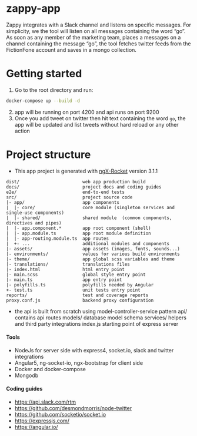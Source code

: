 # zappy-app

Zappy integrates with a Slack channel and
listens on specific messages. For simplicity, we the tool will listen on all messages containing the word
“go”. As soon as any member of the marketing team, places a messages on a channel containing the
message “go”, the tool fetches twitter feeds from the FictionFone account and saves in a mongo
collection.

# Getting started
1. Go to the root directory and run:
 ```sh
 docker-compose up --build -d
 ```
2. app will be running on port 4200 and api runs on port 9200
3. Once you add tweet on twitter then hit text containing the word ```go```, 
the app will be updated and list tweets without hard reload or any other action
 
# Project structure
- This app project is generated with [ngX-Rocket](https://github.com/ngx-rocket/generator-ngx-rocket/)
version 3.1.1

```
dist/                        web app production build
docs/                        project docs and coding guides
e2e/                         end-to-end tests
src/                         project source code
|- app/                      app components
|  |- core/                  core module (singleton services and single-use components)
|  |- shared/                shared module  (common components, directives and pipes)
|  |- app.component.*        app root component (shell)
|  |- app.module.ts          app root module definition
|  |- app-routing.module.ts  app routes
|  +- ...                    additional modules and components
|- assets/                   app assets (images, fonts, sounds...)
|- environments/             values for various build environments
|- theme/                    app global scss variables and theme
|- translations/             translations files
|- index.html                html entry point
|- main.scss                 global style entry point
|- main.ts                   app entry point
|- polyfills.ts              polyfills needed by Angular
+- test.ts                   unit tests entry point
reports/                     test and coverage reports
proxy.conf.js                backend proxy configuration
```
- the api is built from scratch using model-controller-service pattern
api/                contains api routes
models/             database model schema
services/           helpers and third party integrations
index.js            starting point of express server

#### Tools

- NodeJs for server side with express4, socket.io, slack and twitter integrations
- Angular5, ng-socket-io, ngx-bootstrap for client side
- Docker and docker-compose
- Mongodb

#### Coding guides

- https://api.slack.com/rtm
- https://github.com/desmondmorris/node-twitter
- https://github.com/socketio/socket.io
- https://expressjs.com/
- https://angular.io/

